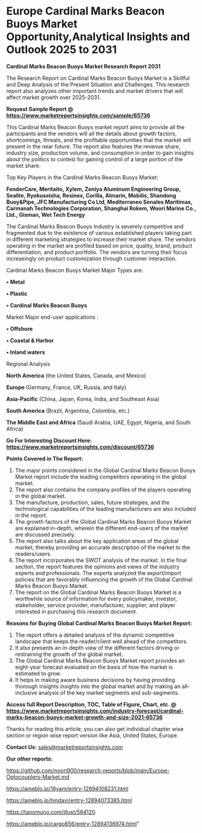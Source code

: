 # Europe Cardinal Marks Beacon Buoys Market Opportunity,Analytical Insights and Outlook 2025 to 2031

<strong>Cardinal Marks Beacon Buoys Market Research Report 2031</strong>

The Research Report on Cardinal Marks Beacon Buoys Market is a Skillful and Deep Analysis of the Present Situation and Challenges. This research report also analyzes other important trends and market drivers that will affect market growth over 2025-2031.

<strong>Request Sample Report @ <a href=https://www.marketreportsinsights.com/sample/65736>https://www.marketreportsinsights.com/sample/65736</a></strong>

This Cardinal Marks Beacon Buoys market report aims to provide all the participants and the vendors will all the details about growth factors, shortcomings, threats, and the profitable opportunities that the market will present in the near future. The report also features the revenue share, industry size, production volume, and consumption in order to gain insights about the politics to contest for gaining control of a large portion of the market share.

Top Key Players in the Cardinal Marks Beacon Buoys Market:

<strong>FenderCare, Meritaito, Xylem, Zeniya Aluminum Engineering Group, Sealite, Ryokuseisha, Resinex, Corilla, Almarin, Mobilis, Shandong Buoy&Pipe, JFC Manufacturing Co Ltd, Mediterraneo Senales Maritimas, Carmanah Technologies Corporation, Shanghai Rokem, Woori Marine Co., Ltd., Gisman, Wet Tech Energy</strong>

The Cardinal Marks Beacon Buoys Industry is severely competitive and fragmented due to the existence of various established players taking part in different marketing strategies to increase their market share. The vendors operating in the market are profiled based on price, quality, brand, product differentiation, and product portfolio. The vendors are turning their focus increasingly on product customization through customer interaction.

Cardinal Marks Beacon Buoys Market Major Types are:

<strong>• Metal

• Plastic

• Cardinal Marks Beacon Buoys</strong>

Market Major end-user applications :

<strong>• Offshore

• Coastal & Harbor

• Inland waters</strong>

Regional Analysis

</u><strong><b>North America</b></strong> (the United States, Canada, and Mexico)

<strong><b>Europe </b></strong>(Germany, France, UK, Russia, and Italy)

<strong><b>Asia-Pacific</b></strong> (China, Japan, Korea, India, and Southeast Asia)

<strong><b>South America</b></strong> (Brazil, Argentina, Colombia, etc.)

<strong><b>The Middle East and Africa</b></strong> (Saudi Arabia, UAE, Egypt, Nigeria, and South Africa)

<strong>Go For Interesting Discount Here: <a href=https://www.marketreportsinsights.com/discount/65736>https://www.marketreportsinsights.com/discount/65736</a></strong>

<strong>Points Covered in The Report:</strong>
<ol>
  <li>The major points considered in the Global Cardinal Marks Beacon Buoys Market report include the leading competitors operating in the global market.</li>
  <li>The report also contains the company profiles of the players operating in the global market.</li>
  <li>The manufacture, production, sales, future strategies, and the technological capabilities of the leading manufacturers are also included in the report.</li>
  <li>The growth factors of the Global Cardinal Marks Beacon Buoys Market are explained in-depth, wherein the different end-users of the market are discussed precisely.</li>
  <li>The report also talks about the key application areas of the global market, thereby providing an accurate description of the market to the readers/users.</li>
  <li>The report incorporates the SWOT analysis of the market. In the final section, the report features the opinions and views of the industry experts and professionals. The experts analyzed the export/import policies that are favorably influencing the growth of the Global Cardinal Marks Beacon Buoys Market.</li>
  <li>The report on the Global Cardinal Marks Beacon Buoys Market is a worthwhile source of information for every policymaker, investor, stakeholder, service provider, manufacturer, supplier, and player interested in purchasing this research document.</li>
</ol>
<strong>Reasons for Buying Global Cardinal Marks Beacon Buoys Market Report:</strong>

<ol>
  <li>The report offers a detailed analysis of the dynamic competitive landscape that keeps the reader/client well ahead of the competitors.</li>
  <li>It also presents an in-depth view of the different factors driving or restraining the growth of the global market.</li>
  <li>The Global Cardinal Marks Beacon Buoys Market report provides an eight-year forecast evaluated on the basis of how the market is estimated to grow.</li>
  <li>It helps in making aware business decisions by having providing thorough insights insights into the global market and by making an all-inclusive analysis of the key market segments and sub-segments.</li>
</ol>
<strong>Access full Report Description, TOC, Table of Figure, Chart, etc. @ <a href=https://www.marketreportsinsights.com/industry-forecast/cardinal-marks-beacon-buoys-market-growth-and-size-2021-65736>https://www.marketreportsinsights.com/industry-forecast/cardinal-marks-beacon-buoys-market-growth-and-size-2021-65736</a></strong>


Thanks for reading this article; you can also get individual chapter wise section or region wise report version like Asia, United States, Europe.

<strong>Contact Us:</strong>
sales@marketreportsinsights.com

<strong>Our other reports:</strong>

<a href=https://github.com/noori900/research-reports/blob/main/Europe-Optocouplers-Market.md>https://github.com/noori900/research-reports/blob/main/Europe-Optocouplers-Market.md</a>

<a href=https://ameblo.jp/18yam/entry-12894108231.html>https://ameblo.jp/18yam/entry-12894108231.html</a>

<a href=https://ameblo.jp/hindavi/entry-12894073385.html>https://ameblo.jp/hindavi/entry-12894073385.html</a>

<a href=https://tanomuno.com/illust/564120>https://tanomuno.com/illust/564120</a>

<a href=https://ameblo.jp/cargo656/entry-12894136974.html>https://ameblo.jp/cargo656/entry-12894136974.html</a>"
